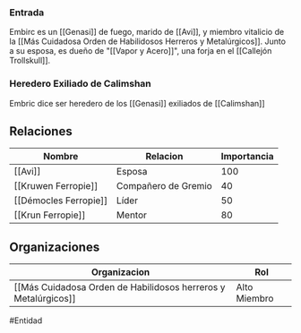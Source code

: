 
### Entrada
Embirc es un [[Genasi]] de fuego, marido de [[Avi]], y miembro vitalicio de la [[Más Cuidadosa Orden de Habilidosos Herreros y Metalúrgicos]]. Junto a su esposa, es dueño de "[[Vapor y Acero]]", una forja en el [[Callejón Trollskull]]. 

### Heredero Exiliado de Calimshan
Embric dice ser heredero de los [[Genasi]] exiliados de [[Calimshan]]


## Relaciones

| Nombre                | Relacion            | Importancia |
| --------------------- | ------------------- | ----------- |
| [[Avi]]               | Esposa              | 100         |
| [[Kruwen Ferropie]]   | Compañero de Gremio | 40          |
| [[Démocles Ferropie]] | Líder               | 50          |
| [[Krun Ferropie]]     | Mentor              | 80            |

## Organizaciones

| Organizacion                                                   | Rol |
| -------------------------------------------------------------- | --- |
| [[Más Cuidadosa Orden de Habilidosos herreros y Metalúrgicos]] | Alto Miembro    |


#Entidad